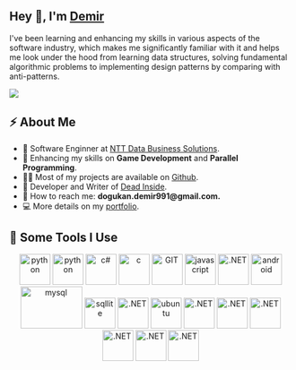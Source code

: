 <h2>Hey 👋, I'm <a href="https://www.linkedin.com/in/dogukan-demir-981a59108/">Demir</a></h2>
<p>I've been learning and enhancing my skills in various aspects of the software industry, which makes me significantly familiar with it and helps me look under the hood from learning data structures, solving fundamental algorithmic problems to implementing design patterns by comparing with anti-patterns.</p>

![](https://leetcard.jacoblin.cool/demirdogukan?border=0&radius=20)

<h2>⚡️ About Me</h2>
<ul>
<li>🔭 Software Enginner at <a href="https://nttdata-solutions.com/tr/">NTT Data Business Solutions</a>.</li>
<li>🧐 Enhancing my skills on <strong>Game Development</strong> and <strong>Parallel Programming</strong>.</li>
<li>👨‍💻 Most of my projects are available on <a href="https://github.com/xddemir">Github</a>.</li>
<li>📝 Developer and Writer of <a href="https://store.steampowered.com/app/2315000/Dead_Inside/">Dead Inside</a>.</li>
<li>💬 How to reach me: <strong>dogukan.demir991@gmail.com.</strong></li>
<li>💻 More details on my <a href="https://xddemir.github.io./">portfolio</a>.</li></li>
      
</ul>
<h2>🚀 Some Tools I Use</h2>
<p align="left">
<p align="center">
      <img src="https://www.vectorlogo.zone/logos/unity3d/unity3d-icon.svg" alt="python" width="55" height="55"/>
      <img src="https://www.vectorlogo.zone/logos/python/python-icon.svg" alt="python" width="55" height="55"/>
      <img src="https://user-images.githubusercontent.com/52351749/127752109-ffe5c01c-d84c-4bf8-8a2d-0ab6776862a0.png" alt="c#" width="55" height="55"/>
      <img src="https://user-images.githubusercontent.com/52351749/127752433-8c8cc395-62d0-4713-b1ee-7c6c622ab95b.png" alt="c" width="55" height="55"/> 
      <img src="https://www.vectorlogo.zone/logos/git-scm/git-scm-icon.svg" alt="GIT" width="55" height="55"/> 
      <img src="https://user-images.githubusercontent.com/52351749/127752469-1265145c-d445-41de-b1ca-25114ebd9df6.png" alt="javascript" width="55" height="55"/>
      <img src="https://www.vectorlogo.zone/logos/typescriptlang/typescriptlang-icon.svg" alt=".NET" width="55" height="55"/>
      <img src="https://www.vectorlogo.zone/logos/android/android-icon.svg" alt="android" width="55" height="55"/>
      <img src="https://www.vectorlogo.zone/logos/mysql/mysql-ar21.svg" alt="mysql" width="110" height="75"/> 
      <img src="https://www.vectorlogo.zone/logos/sqlite/sqlite-icon.svg" alt="sqllite" width="55" height="55"/> 
      <img src="https://www.vectorlogo.zone/logos/postgresql/postgresql-icon.svg" alt=".NET" width="55" height="55"/> 
      <img src="https://www.vectorlogo.zone/logos/ubuntu/ubuntu-icon.svg" alt="ubuntu" width="55" height="55"/>
      <img src="https://www.vectorlogo.zone/logos/dotnet/dotnet-vertical.svg" alt=".NET" width="55" height="55"/>
      <img src="https://www.vectorlogo.zone/logos/getpostman/getpostman-icon.svg" alt=".NET" width="55" height="55"/>
      <img src="https://www.vectorlogo.zone/logos/mongodb/mongodb-icon.svg" alt=".NET" width="55" height="55"/>
      <img src="https://www.vectorlogo.zone/logos/nodejs/nodejs-icon.svg" alt=".NET" width="55" height="55"/>
      <img src="https://www.vectorlogo.zone/logos/graphql/graphql-icon.svg" alt=".NET" width="55" height="55"/>
      <img src="https://www.vectorlogo.zone/logos/heroku/heroku-icon.svg" alt=".NET" width="55" height="55"/>
      
</p>
